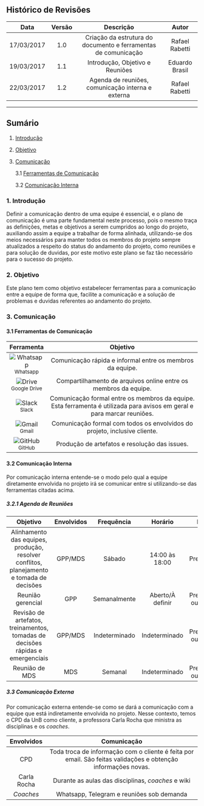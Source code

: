 ## Histórico de Revisões

| Data | Versão | Descrição | Autor |
|:----:|:------:|:---------:|:-----:|
|17/03/2017|1.0|Criação da estrutura do documento e ferramentas de comunicação|Rafael Rabetti|
|19/03/2017|1.1|Introdução, Objetivo e Reuniões|Eduardo Brasil|
|22/03/2017|1.2|Agenda de reuniões, comunicação interna e externa|Rafael Rabetti|


***

## Sumário

1. [Introdução](#1-introdução)

2. [Objetivo](#2-objetivo)

3. [Comunicação](#3-comunicação)

     3.1 [Ferramentas de Comunicação](#31-ferramentas-de-comunicação)

     3.2 [Comunicação Interna](#32-comunicação-interna)


### 1. Introdução

Definir a comunicação dentro de uma equipe é essencial, e o plano de comunicação é uma parte fundamental neste processo, pois o mesmo traça as definições, metas e objetivos a serem cumpridos ao longo do projeto, auxiliando assim a equipe a trabalhar de forma alinhada, utilizando-se dos meios necessários para manter todos os membros do projeto sempre atualizados a respeito do status do andamento do projeto, como reuniões e para solução de duvidas, por este motivo este plano se faz tão necessário para o sucesso do projeto.

### 2. Objetivo

Este plano tem como objetivo estabelecer ferramentas para a comunicação entre a equipe de forma que, facilite a comunicação e a solução de problemas e duvidas referentes ao andamento do projeto. 

### 3. Comunicação

#### 3.1 Ferramentas de Comunicação

|**Ferramenta**|**Objetivo**|
|:------------:|:----------:|
|![Whatsapp](http://i.imgur.com/isKpHKx.png?1) <br /> <sub> Whatsapp </sub>| Comunicação rápida e informal entre os membros da equipe. |
|![Drive](http://i.imgur.com/TAgX4be.png?1) <br /> <sub> Google Drive </sub>| Compartilhamento de arquivos online entre os membros da equipe.|
|![Slack](http://i.imgur.com/bPufcvT.png?1) <br /> <sub> Slack </sub>| Comunicação formal entre os membros da equipe. Esta ferramenta é utilizada para avisos em geral e para marcar reuniões.|
|![Gmail](http://i.imgur.com/sNew5jX.png?2) <br /> <sub> Gmail </sub>| Comunicação formal com todos os envolvidos do projeto, inclusive cliente.|
|![GitHub](http://i.imgur.com/Zgu1pxJ.png?1) <br /> <sub> GitHub </sub>| Produção de artefatos e resolução das issues. |

#### 3.2 Comunicação Interna

Por comunicação interna entende-se o modo pelo qual a equipe diretamente envolvida no projeto irá se comunicar entre si utilizando-se das ferramentas citadas acima. 

##### 3.2.1 Agenda de Reuniões

|Objetivo | Envolvidos | Frequência |Horário | Meio |
|:-------:|:---------:|:----------:|:-------:|:-----:|
| Alinhamento das equipes, produção, resolver conflitos, planejamento e tomada de decisões| GPP/MDS| Sábado | 14:00 às 18:00 | Presencial |
|Reunião gerencial|GPP|Semanalmente|Aberto/À definir|Presencial ou virtual|
|Revisão de artefatos, treinamentos, tomadas de decisões rápidas e emergenciais|GPP/MDS|Indeterminado|Indeterminado|Presencial ou virtual|
|Reunião de MDS|MDS|Semanal|Indeterminado|Presencial ou virtual|

##### 3.3 Comunicação Externa

Por comunicação externa entende-se como se dará a comunicação com a equipe que está indiretamente envolvida no projeto. Nesse contexto, temos o CPD da UnB como cliente, a professora Carla Rocha que ministra as disciplinas e os *coaches*.

|Envolvidos|Comunicação|
|:--------:|:---------:|
| CPD| Toda troca de informação com o cliente é feita por email. São feitas validações e obtenção informações novas.|
|Carla Rocha|Durante as aulas das disciplinas, *coaches* e wiki|
|*Coaches*|Whatsapp, Telegram e reuniões sob demanda|